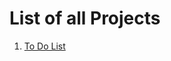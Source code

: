 # List of all Projects

1. [To Do List](https://github.com/VGCoder05/React-Projects/tree/master/TO-DO_list)